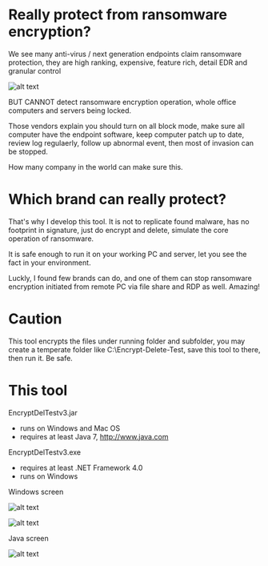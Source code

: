 # Really protect from ransomware encryption?
We see many anti-virus / next generation endpoints claim ransomware protection, they are high ranking, expensive, feature rich, detail EDR and granular control

![alt text](https://i1.wp.com/sandiegofreepress.org/wp-content/uploads/2015/12/gold-toilet-paper.jpg?fit=240%2C210&ssl=1)

 BUT CANNOT detect ransomware encryption operation, whole office computers and servers being locked.

Those vendors explain you should turn on all block mode, make sure all computer have the endpoint software, keep computer patch up to date, review log regulaerly, follow up abnormal event, then most of invasion can be stopped.

How many company in the world can make sure this.

# Which brand can really protect?

That's why I develop this tool.  It is not to replicate found malware, has no footprint in signature, just do encrypt and delete, simulate the core operation of ransomware.

It is safe enough to run it on your working PC and server, let you see the fact in your environment.

Luckly, I found few brands can do, and one of them can stop ransomware encryption initiated from remote PC via file share and RDP as well.  Amazing!

# Caution

This tool encrypts the files under running folder and subfolder, you may create a temperate folder like C:\Encrypt-Delete-Test\, save this tool to there, then run it.  Be safe.

# This tool

EncryptDelTestv3.jar
- runs on Windows and Mac OS
- requires at least Java 7, http://www.java.com

EncryptDelTestv3.exe
- requires at least .NET Framework 4.0
- runs on Windows

Windows screen


![alt text](https://raw.githubusercontent.com/eddiechu/Encrypt-Delete-Test/main/Image/screen01.png)

![alt text](https://raw.githubusercontent.com/eddiechu/Encrypt-Delete-Test/main/Image/screen03.png)


Java screen

![alt text](https://raw.githubusercontent.com/eddiechu/Encrypt-Delete-Test/main/Image/screen04.png)
